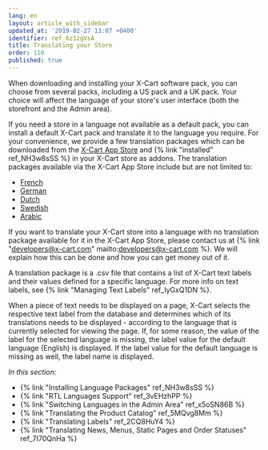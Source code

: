 ```yaml
---
lang: en
layout: article_with_sidebar
updated_at: '2019-02-27 13:07 +0400'
identifier: ref_6z1zgVsA
title: Translating your Store
order: 110
published: true
---
```

When downloading and installing your X-Cart software pack, you can choose from several packs, including a US pack and a UK pack. Your choice will affect the language of your store's user interface (both the storefront and the Admin area). 

If you need a store in a language not available as a default pack, you can install a default X-Cart pack and translate it to the language you require. For your convenience, we provide a few translation packages which can be downloaded from the [X-Cart App Store](https://market.x-cart.com/addons/translation/?filter[edition]=all&filter[priceType]=all&filter[sortBy]=p.arrivalDate "Translation and Localization") and {% link "installed" ref_NH3w8sSS %} in your X-Cart store as addons. The translation packages available via the X-Cart App Store include but are not limited to:

*   [French](https://market.x-cart.com/addons/french-translation.html "Translation and Localization")
*   [German](https://market.x-cart.com/addons/german-translation.html "Translation and Localization")
*   [Dutch](https://market.x-cart.com/addons/dutch-translation-by-community-members.html "Translation and Localization")
*   [Swedish](https://market.x-cart.com/addons/swedish-translation.html "Translating your Store")
*   [Arabic](https://market.x-cart.com/addons/human-made-translation-arabic.html "Translation and Localization")

If you want to translate your X-Cart store into a language with no translation package available for it in the X-Cart App Store, please contact us at {% link "developers@x-cart.com" mailto:developers@x-cart.com %}. We will explain how this can be done and how you can get money out of it.

A translation package is a .csv file that contains a list of X-Cart text labels and their values defined for a specific language. For more info on text labels, see {% link "Managing Text Labels" ref_IyGxQ1DN %}.

When a piece of text needs to be displayed on a page, X-Cart selects the respective text label from the database and determines which of its translations needs to be displayed - according to the language that is currently selected for viewing the page. If, for some reason, the value of the label for the selected language is missing, the label value for the default language (English) is displayed. If the label value for the default language is missing as well, the label name is displayed.

_In this section:_
*  {% link "Installing Language Packages" ref_NH3w8sSS %}
*  {% link "RTL Languages Support" ref_3vEHzhPP %}
*  {% link "Switching Languages in the Admin Area" ref_x5oSN86B %}
*  {% link "Translating the Product Catalog" ref_5MQvg8Mm %}
*  {% link "Translating Labels" ref_2CQ8HuY4 %}
*  {% link "Translating News, Menus, Static Pages and Order Statuses" ref_7I70QnHa %}
